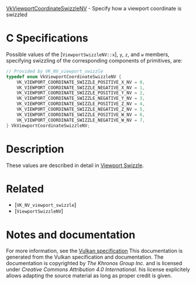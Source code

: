 [VkViewportCoordinateSwizzleNV](https://www.khronos.org/registry/vulkan/specs/1.3-extensions/man/html/VkViewportCoordinateSwizzleNV.html) - Specify how a viewport coordinate is swizzled

# C Specifications
Possible values of the [`ViewportSwizzleNV::x`], `y`, `z`,
and `w` members, specifying swizzling of the corresponding components of
primitives, are:
```c
// Provided by VK_NV_viewport_swizzle
typedef enum VkViewportCoordinateSwizzleNV {
    VK_VIEWPORT_COORDINATE_SWIZZLE_POSITIVE_X_NV = 0,
    VK_VIEWPORT_COORDINATE_SWIZZLE_NEGATIVE_X_NV = 1,
    VK_VIEWPORT_COORDINATE_SWIZZLE_POSITIVE_Y_NV = 2,
    VK_VIEWPORT_COORDINATE_SWIZZLE_NEGATIVE_Y_NV = 3,
    VK_VIEWPORT_COORDINATE_SWIZZLE_POSITIVE_Z_NV = 4,
    VK_VIEWPORT_COORDINATE_SWIZZLE_NEGATIVE_Z_NV = 5,
    VK_VIEWPORT_COORDINATE_SWIZZLE_POSITIVE_W_NV = 6,
    VK_VIEWPORT_COORDINATE_SWIZZLE_NEGATIVE_W_NV = 7,
} VkViewportCoordinateSwizzleNV;
```

# Description
These values are described in detail in [Viewport Swizzle](https://www.khronos.org/registry/vulkan/specs/1.3-extensions/html/vkspec.html#vertexpostproc-viewport-swizzle).

# Related
- [`VK_NV_viewport_swizzle`]
- [`ViewportSwizzleNV`]

# Notes and documentation
For more information, see the [Vulkan specification](https://www.khronos.org/registry/vulkan/specs/1.3-extensions/html/vkspec.html)
This documentation is generated from the Vulkan specification and documentation.
The documentation is copyrighted by *The Khronos Group Inc.* and is licensed under *Creative Commons Attribution 4.0 International*.
his license explicitely allows adapting the source material as long as proper credit is given.
        